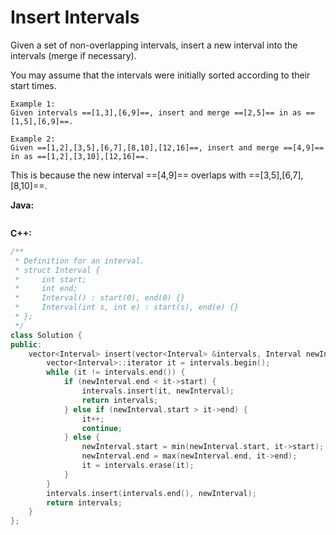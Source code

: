 # Insert Intervals

Given a set of non-overlapping intervals, insert a new interval into the intervals (merge if necessary).

You may assume that the intervals were initially sorted according to their start times.

    Example 1:
    Given intervals ==[1,3],[6,9]==, insert and merge ==[2,5]== in as ==[1,5],[6,9]==.

    Example 2:
    Given ==[1,2],[3,5],[6,7],[8,10],[12,16]==, insert and merge ==[4,9]== in as ==[1,2],[3,10],[12,16]==.

This is because the new interval ==[4,9]== overlaps with ==[3,5],[6,7],[8,10]==.

**Java:**
```java

```

**C++:**
```c++
/**
 * Definition for an interval.
 * struct Interval {
 *     int start;
 *     int end;
 *     Interval() : start(0), end(0) {}
 *     Interval(int s, int e) : start(s), end(e) {}
 * };
 */
class Solution {
public:
    vector<Interval> insert(vector<Interval> &intervals, Interval newInterval) {
        vector<Interval>::iterator it = intervals.begin();
        while (it != intervals.end()) {
            if (newInterval.end < it->start) {
                intervals.insert(it, newInterval);
                return intervals;
            } else if (newInterval.start > it->end) {
                it++;
                continue;
            } else {
                newInterval.start = min(newInterval.start, it->start);
                newInterval.end = max(newInterval.end, it->end);
                it = intervals.erase(it);
            }
        }
        intervals.insert(intervals.end(), newInterval);
        return intervals;
    }
};
```
